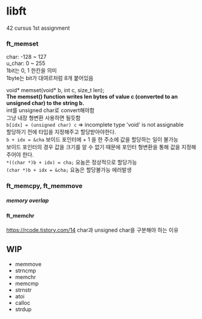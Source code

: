 # libft
42 cursus 1st assignment

### ft_memset
char: -128 ~ 127  
u_char: 0 ~ 255  
1bit는 0, 1 한칸을 의미  
1byte는 bit가 대여르처럼 8개 붙어있음  

void\*	memset(void\* b, int c, size_t len);  
**The memset() function writes len bytes of value c (converted to an unsigned char) to the string b.**  
int를 unsigned char로 convert해야함  
그냥 내장 형변환 사용하면 될듯함  
`b[idx] = (unsigned char) c` => incomplete type 'void' is not assignable  
할당하기 전에 타입을 지정해주고 할당받아야한다.  
`b + idx = &cha` 보이드 포인터에 + 1 을 한 주소에 값을 할당하는 일이 불가능  
보이드 포인터의 경우 값을 크기를 알 수 없기 때문에 포인터 형변환을 통해 값을 지정해 주어야 한다.  
`*((char *)b + idx) = cha;`  요놈은 정상적으로 할당가능  
`(char *)b + idx = &cha;`    요놈은 할당불가능 에러발생 

### ft_memcpy, ft_memmove
##### memory overlap

#### ft_memchr

https://rcode.tistory.com/14 char과 unsigned char을 구분해야 하는 이유




## WIP
- memmove
- strncmp
- memchr
- memcmp
- strnstr
- atoi
- calloc
- strdup
